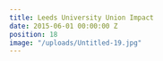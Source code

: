 ```yaml
---
title: Leeds University Union Impact
date: 2015-06-01 00:00:00 Z
position: 18
image: "/uploads/Untitled-19.jpg"
---
```


